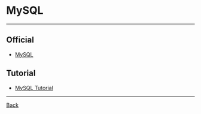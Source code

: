 # MySQL

---

## Official

- [MySQL](https://www.mysql.com/)

## Tutorial

- [MySQL Tutorial](https://www.mysqltutorial.org/)

---

[Back](./../Server.md)
